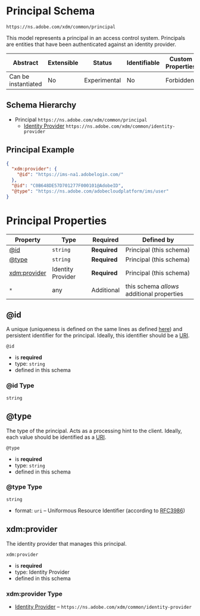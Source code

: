 
# Principal Schema

```
https://ns.adobe.com/xdm/common/principal
```

This model represents a principal in an access control system. Principals are entities that have been authenticated against an identity provider.

| Abstract | Extensible | Status | Identifiable | Custom Properties | Additional Properties | Defined In |
|----------|------------|--------|--------------|-------------------|-----------------------|------------|
| Can be instantiated | No | Experimental | No | Forbidden | Permitted | [common/principal.schema.json](common/principal.schema.json) |
## Schema Hierarchy

* Principal `https://ns.adobe.com/xdm/common/principal`
  * [Identity Provider](identity-provider.schema.md) `https://ns.adobe.com/xdm/common/identity-provider`


## Principal Example
```json
{
  "xdm:provider": {
    "@id": "https://ims-na1.adobelogin.com/"
  },
  "@id": "C0B648DE57D701277F000101@AdobeID",
  "@type": "https://ns.adobe.com/adobecloudplatform/ims/user"
}
```

# Principal Properties

| Property | Type | Required | Defined by |
|----------|------|----------|------------|
| [@id](#@id) | `string` | **Required** | Principal (this schema) |
| [@type](#@type) | `string` | **Required** | Principal (this schema) |
| [xdm:provider](#xdmprovider) | Identity Provider | **Required** | Principal (this schema) |
| `*` | any | Additional | this schema *allows* additional properties |

## @id

A unique (uniqueness is defined on the same lines as defined [here](https://tools.ietf.org/html/rfc8141#section-5)) and persistent identifier for the principal. Ideally, this identifier should be a [URI](https://tools.ietf.org/html/rfc3986).

`@id`
* is **required**
* type: `string`
* defined in this schema

### @id Type


`string`






## @type

The type of the principal. Acts as a processing hint to the client. Ideally, each value should be identified as a [URI](https://tools.ietf.org/html/rfc3986).

`@type`
* is **required**
* type: `string`
* defined in this schema

### @type Type


`string`
* format: `uri` – Uniformous Resource Identifier (according to [RFC3986](http://tools.ietf.org/html/rfc3986))






## xdm:provider

The identity provider that manages this principal.

`xdm:provider`
* is **required**
* type: Identity Provider
* defined in this schema

### xdm:provider Type


* [Identity Provider](identity-provider.schema.md) – `https://ns.adobe.com/xdm/common/identity-provider`




